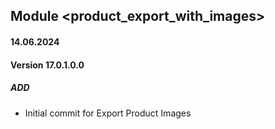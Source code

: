 ## Module <product_export_with_images>

#### 14.06.2024
#### Version 17.0.1.0.0
##### ADD
- Initial commit for Export Product Images
